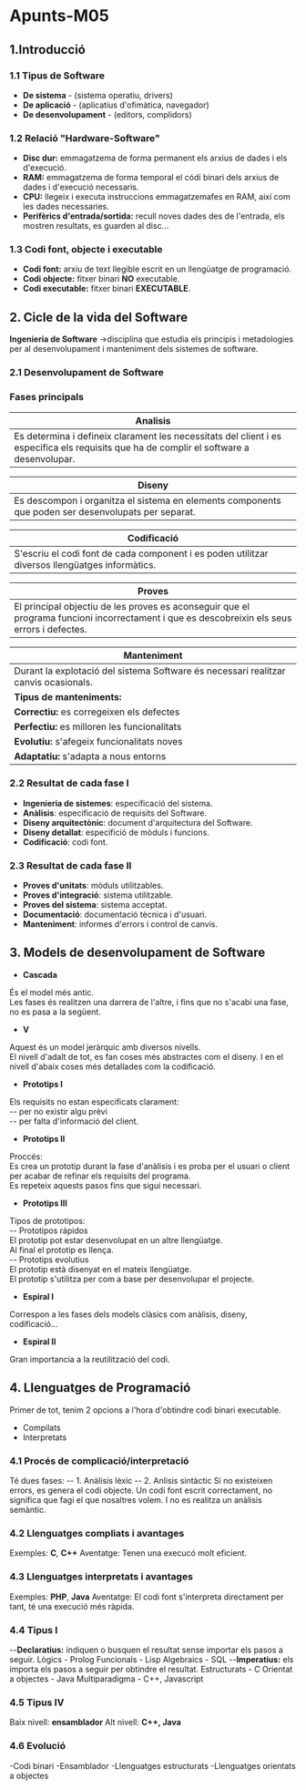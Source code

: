 # Apunts-M05
## 1.Introducció
### 1.1 Tipus de Software
- **De sistema** - (sistema operatiu, drivers)
- **De aplicació** - (aplicatius d'ofimàtica, navegador)
- **De desenvolupament** - (editors, complidors)

### 1.2 Relació "Hardware-Software"
- **Disc dur:** emmagatzema de forma permanent els arxius de dades i els d'execució.
- **RAM:** emmagatzema de forma temporal el códi binari dels arxius de dades i d'execució necessaris.
- **CPU:** llegeix i executa instruccions emmagatzemafes en RAM, així com les dades necessaries.
- **Perifèrics d'entrada/sortida:** recull noves dades des de l'entrada, els mostren resultats, es guarden al disc...

### 1.3 Codi font, objecte i executable
- **Codi font:** arxiu de text llegible escrit en un llengüatge de programació.
- **Codi objecte:** fitxer binari **NO** executable.
- **Codi executable:** fitxer binari **EXECUTABLE**.

## 2. Cicle de la vida del Software

**Ingenieria de Software** →disciplina que estudia els principis i metadologies per al desenvolupament i manteniment dels sistemes de software.

### 2.1 Desenvolupament de Software
### Fases principals
|Analisis|
|--------|
|Es determina i defineix clarament les necessitats del client i es especifica els requisits que ha de complir el software a desenvolupar.|

|Diseny|
|--------|
|Es descompon i organitza el sistema en elements components que poden ser desenvolupats per separat.|

|Codificació|
|--------|
|S'escriu el codi font de cada component i es poden utilitzar diversos llengüatges informàtics.|

|Proves|
|--------|
|El principal objectiu de les proves es aconseguir que el programa funcioni incorrectament i que es descobreixin els seus errors i defectes.|

|Manteniment|
|--------|
|Durant la explotació del sistema Software és necessari realitzar canvis ocasionals.|
|**Tipus de manteniments:**|
|**Correctiu:** es corregeixen els defectes|
|**Perfectiu:** es milloren les funcionalitats|
|**Evolutiu:** s'afegeix funcionalitats noves|
|**Adaptatiu:** s'adapta a nous entorns|

### 2.2 Resultat de cada fase I
- **Ingenieria de sistemes**: especificació del sistema.
-  **Anàlisis**: especificació de requisits del Software.
-  **Diseny arquitectònic**: document d'arquitectura del Software.
-  **Diseny detallat**: especifició de mòduls i funcions.
-  **Codificació**: codi font.

### 2.3 Resultat de cada fase II
- **Proves d'unitats**: mòduls utilitzables.
-  **Proves d'integració**: sistema utilitzable.
-  **Proves del sistema**: sistema acceptat.
-  **Documentació**: documentació tècnica i d'usuari.
-  **Manteniment**: informes d'errors i control de canvis.

## 3. Models de desenvolupament de Software

- **Cascada**

És el model més antic.   
Les fases és realitzen una darrera de l'altre, i fins que no s'acabi una fase, no es pasa a la següent.

- **V**

Aquest és un model jeràrquic amb diversos nivells.    
El nivell d'adalt de tot, es fan coses més abstractes com el diseny. I en el nivell d'abaix coses més detallades com la codificació.

- **Prototips I**

Els requisits no estan especificats clarament:  
-- per no existir algu prèvi  
-- per falta d'informació del client.  

- **Prototips II**

Proccés:  
Es crea un prototip durant la fase d'anàlisis i es proba per el usuari o client per acabar de refinar els requisits del programa.  
Es repeteix aquests pasos fins que sigui necessari.

- **Prototips III**

Tipos de prototipos:  
-- Prototipos rápidos  
El prototip pot estar desenvolupat en un altre llengüatge.  
Al final el prototip es llença.  
-- Prototips evolutius  
El prototip està disenyat en el mateix llengüatge.  
El prototip s'utilitza per com a base per desenvolupar el projecte.  

- **Espiral I**  

Correspon a les fases dels models clàsics com anàlisis, diseny, codificació...  
- **Espiral II**  

Gran importancia a la reutilització del codi.  

## 4. Llenguatges de Programació

Primer de tot, tenim 2 opcions a l'hora d'obtindre codi binari executable.
- Compilats
- Interpretats

### 4.1 Procés de complicació/interpretació

Té dues fases:
-- 1. Anàlisis lèxic
-- 2. Anlisis sintàctic
Si no existeixen errors, es genera el codi objecte.
Un codi font escrit correctament, no significa que fagi el que nosaltres volem.
I no es realitza un anàlisis semàntic.

### 4.2 Llenguatges compliats i avantages

Exemples: **C**, **C++**
Aventatge: Tenen una execucó molt eficient.

### 4.3 Llenguatges interpretats i avantages

Exemples: **PHP**, **Java**
Aventatge: El codi font s'interpreta directament per tant, té una execució més ràpida.

### 4.4 Tipus I

--**Declaratius:** indiquen o busquen el resultat sense importar els pasos a seguir.
Lògics - Prolog
Funcionals - Lisp
Algebraics - SQL
--**Imperatius:** els importa els pasos a seguir per obtindre el resultat.
Estructurats - C
Orientat a objectes - Java
Multiparadigma - C++, Javascript

### 4.5 Tipus IV
Baix nivell: **ensamblador**
Alt nivell: **C++, Java**

### 4.6 Evolució
-Codi binari
-Ensamblador
-Llenguatges estructurats
-Llenguatges orientats a objectes
